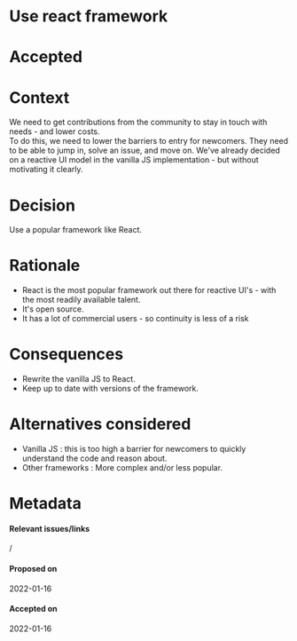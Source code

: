 # Use react framework

# Accepted

# Context

We need to get contributions from the community to stay in touch with needs - and lower costs.  
To do this, we need to lower the barriers to entry for newcomers. They need to be able to jump in, solve an issue, and move on.
We've already decided on a reactive UI model in the vanilla JS implementation - but without motivating it clearly.

# Decision

Use a popular framework like React.

# Rationale

- React is the most popular framework out there for reactive UI's - with the most readily available talent.
- It's open source.
- It has a lot of commercial users - so continuity is less of a risk

# Consequences

- Rewrite the vanilla JS to React.
- Keep up to date with versions of the framework.

# Alternatives considered

- Vanilla JS : this is too high a barrier for newcomers to quickly understand the code and reason about.
- Other frameworks : More complex and/or less popular.

# Metadata

#### Relevant issues/links

/

#### Proposed on

2022-01-16

#### Accepted on

2022-01-16
